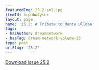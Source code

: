 ```yaml
---
featuredImg: 25.2-sml.jpg
itemId: bcphbw4yscz
layout: page
name: '25.2: A Tribute to Monte Ullman'
tags:
- hasAuthor: dreamnetwork
- hasTag: dream-network-volume-25
type: post
urlSlug: '25.2'
---
```

<a href="../files/pdfs/Volume_25/25.2_monte_ullman.pdf" download="">Download issue 25.2</a>
